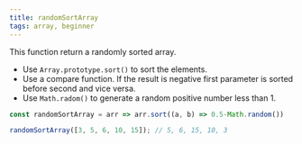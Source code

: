 ```yaml
---
title: randomSortArray
tags: array, beginner
---
```


This function return a randomly sorted array.

- Use `Array.prototype.sort()` to sort the elements.
- Use a compare function. If the result is negative first parameter is sorted before second and vice versa.
- Use `Math.radom()` to generate a random positive number less than 1.

```js
const randomSortArray = arr => arr.sort((a, b) => 0.5-Math.random())
```

```js
randomSortArray([3, 5, 6, 10, 15]); // 5, 6, 15, 10, 3
```
